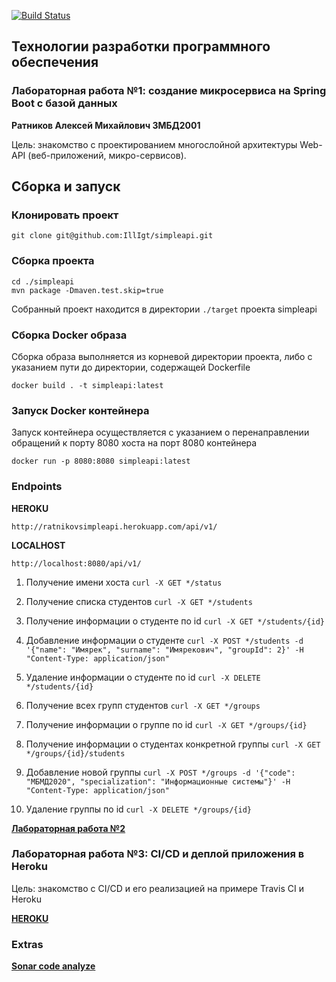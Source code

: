 [![Build Status](https://travis-ci.com/IllIgt/simpleapi.svg?branch=master)](https://travis-ci.com/IllIgt/simpleapi)

## Технологии разработки программного обеспечения

### Лабораторная работа №1: создание микросервиса на Spring Boot с базой данных

**Ратников Алексей Михайлович 3МБД2001**

Цель: знакомство с проектированием многослойной архитектуры Web-API (веб-приложений, микро-сервисов).

## Сборка и запуск

### Клонировать проект

`git clone git@github.com:IllIgt/simpleapi.git`

### Сборка проекта

```
cd ./simpleapi
mvn package -Dmaven.test.skip=true
```
Собранный проект находится в директории `./target` проекта simpleapi

### Сборка Docker образа
Сборка образа выполняется из корневой директории проекта, 
либо с указанием пути до директории,
содержащей Dockerfile

`docker build . -t simpleapi:latest`

### Запуск Docker контейнера
Запуск контейнера осуществляется с указанием 
о перенаправлении обращений к порту 8080 хоста 
на порт 8080 контейнера

`docker run -p 8080:8080 simpleapi:latest`

### Endpoints

**HEROKU**

`http://ratnikovsimpleapi.herokuapp.com/api/v1/`

**LOCALHOST**

`http://localhost:8080/api/v1/`

1. Получение имени хоста `curl -X GET */status`

2. Получение списка студентов
`curl -X GET */students`

3. Получение информации о студенте по id
`curl -X GET */students/{id}`

4. Добавление информации о студенте
`curl -X POST */students -d '{"name": "Имярек", "surname": "Имярекович", "groupId": 2}' -H "Content-Type: application/json"
`
5. Удаление информации о студенте по id
`curl -X DELETE */students/{id}`

6. Получение всех групп студентов
`curl -X GET */groups`

7. Получение информации о группе по id
`curl -X GET */groups/{id}`

8. Получение информации о студентах конкретной группы
`curl -X GET */groups/{id}/students`

9. Добавление новой группы
`curl -X POST */groups -d '{"code": "МБМД2020", "specialization": "Информационные системы"}' -H "Content-Type: application/json"
`
10. Удаление группы по id
`curl -X DELETE */groups/{id}`



[**Лабораторная работа №2**](https://github.com/IllIgt/simpleapi/blob/master/Kubernetes.md)



### Лабораторная работа №3: CI/CD и деплой приложения в Heroku

Цель: знакомство с CI/CD и его реализацией на примере Travis CI и Heroku

[**HEROKU**](https://ratnikovsimpleapi.herokuapp.com/api/v1/status)

### Extras

[**Sonar code analyze**](https://sonarcloud.io/dashboard?id=IllIgt_simpleapi)